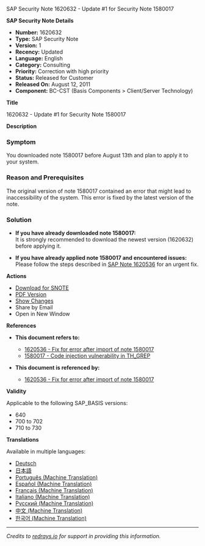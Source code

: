 SAP Security Note 1620632 - Update #1 for Security Note 1580017

**SAP Security Note Details**

- **Number:** 1620632
- **Type:** SAP Security Note
- **Version:** 1
- **Recency:** Updated
- **Language:** English
- **Category:** Consulting
- **Priority:** Correction with high priority
- **Status:** Released for Customer
- **Released On:** August 12, 2011
- **Component:** BC-CST (Basis Components > Client/Server Technology)

**Title**

1620632 - Update #1 for Security Note 1580017

**Description**

### Symptom

You downloaded note 1580017 before August 13th and plan to apply it to your system.

### Reason and Prerequisites

The original version of note 1580017 contained an error that might lead to inaccessibility of the system. This error is fixed by the latest version of the note.

### Solution

- **If you have already downloaded note 1580017:**  
  It is strongly recommended to download the newest version (1620632) before applying it.

- **If you have already applied note 1580017 and encountered issues:**  
  Please follow the steps described in [SAP Note 1620536](https://me.sap.com/notes/1620536) for an urgent fix.

**Actions**

- [Download for SNOTE](https://notesdownloads.sap.com/note/0040000017292242017)
- [PDF Version](https://userapps.support.sap.com/sap/support/sfm/notes/print/0001620632?language=en-US&token=833337423F9F51060AAE550E8350EA54)
- [Show Changes](https://me.sap.com/notesLatestChanges/0001620632/E/diff)
- Share by Email
- Open in New Window

**References**

- **This document refers to:**
  - [1620536 - Fix for error after import of note 1580017](https://me.sap.com/notes/1620536)
  - [1580017 - Code injection vulnerability in TH_GREP](https://me.sap.com/notes/1580017)

- **This document is referenced by:**
  - [1620536 - Fix for error after import of note 1580017](https://me.sap.com/notes/1620536)

**Validity**

Applicable to the following SAP_BASIS versions:

- 640
- 700 to 702
- 710 to 730

**Translations**

Available in multiple languages:

- [Deutsch](https://me.sap.com/notes/0001620632/D)
- [日本語](https://me.sap.com/notes/0001620632/J)
- [Português (Machine Translation)](https://me.sap.com/notes/0001620632/P)
- [Español (Machine Translation)](https://me.sap.com/notes/0001620632/S)
- [Français (Machine Translation)](https://me.sap.com/notes/0001620632/F)
- [Italiano (Machine Translation)](https://me.sap.com/notes/0001620632/I)
- [Русский (Machine Translation)](https://me.sap.com/notes/0001620632/R)
- [中文 (Machine Translation)](https://me.sap.com/notes/0001620632/1)
- [한국어 (Machine Translation)](https://me.sap.com/notes/0001620632/3)

---

*Credits to [redrays.io](https://redrays.io) for support in providing this information.*